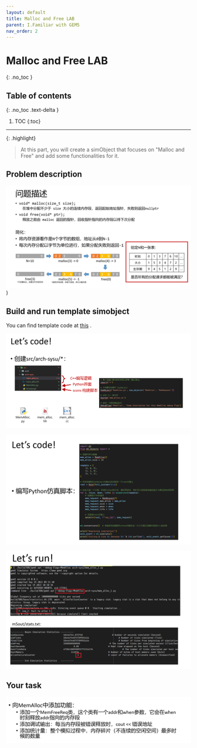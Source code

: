 ```yaml
---
layout: default
title: Malloc and Free LAB
parent: I.Familiar with GEM5
nav_order: 2
---
```


# Malloc and Free LAB
{: .no_toc }

## Table of contents
{: .no_toc .text-delta }

1. TOC
{:toc}
---

{: .highlight}
> At this part, you will create a simObject that focuses on "Malloc and Free" and add some functionalities for it.

## Problem description

![malloc and free](../../assets/images/malloc_free/des.png))

## Build and run template simobject

You can find template code at [this](https://github.com/gty111/SYSU-ARCH-material/tree/main/LAB1) .

![src](../../assets/images/malloc_free/src.png)

![config](../../assets/images/malloc_free/config.png)

![run](../../assets/images/malloc_free/run.png)

## Your task

![task](../../assets/images/malloc_free/task.png)